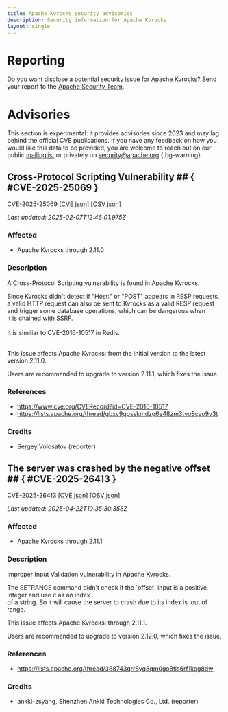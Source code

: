 ```yaml
---
title: Apache Kvrocks security advisories
description: Security information for Apache Kvrocks
layout: single
---
```


# Reporting

Do you want disclose a potential security issue for Apache Kvrocks? Send your report to the [Apache Security Team](mailto:security@apache.org).

# Advisories

This section is experimental: it provides advisories since 2023 and may lag behind the official CVE publications. If you have any feedback on how you would like this data to be provided, you are welcome to reach out on our public [mailinglist](/mailinglist) or privately on [security@apache.org](mailto:security@apache.org)
{.bg-warning}

## Cross-Protocol Scripting Vulnerability ## { #CVE-2025-25069 }

CVE-2025-25069 [\[CVE json\]](./CVE-2025-25069.cve.json) [\[OSV json\]](./CVE-2025-25069.osv.json)



_Last updated: 2025-02-07T12:46:01.975Z_

### Affected

* Apache Kvrocks through 2.11.0


### Description

<p>A Cross-Protocol Scripting vulnerability is found in Apache Kvrocks.</p>Since Kvrocks didn't detect if "Host:" or "POST" appears in RESP requests,<br>a valid HTTP request can also be sent to Kvrocks as a valid RESP request <br>and trigger some database operations, which can be<span style="background-color: rgb(255, 255, 255);">&nbsp;dangerous when <br>it is chained with SSRF.<br><br></span>It is similiar to&nbsp;CVE-2016-10517 in Redis.<br><br><p>This issue affects Apache Kvrocks: from the initial version to the latest version 2.11.0.</p><p>Users are recommended to upgrade to version 2.11.1, which fixes the issue.</p>

### References
* https://www.cve.org/CVERecord?id=CVE-2016-10517
* https://lists.apache.org/thread/gbxv9gpsskmdzg6z48zm3tvo8cyo9v3t


### Credits
* Sergey Volosatov (reporter)


## The server was crashed by the negative offset ## { #CVE-2025-26413 }

CVE-2025-26413 [\[CVE json\]](./CVE-2025-26413.cve.json) [\[OSV json\]](./CVE-2025-26413.osv.json)



_Last updated: 2025-04-22T10:35:30.358Z_

### Affected

* Apache Kvrocks through 2.11.1


### Description

<p>Improper Input Validation vulnerability in Apache Kvrocks.</p>The SETRANGE command didn't check if the `offset` input is a positive integer and use it as an index<br>of a string. So it will cause the server to crash due to its index is&nbsp; out of range.<br><p>This issue affects Apache Kvrocks: through 2.11.1.</p><p>Users are recommended to upgrade to version 2.12.0, which fixes the issue.</p>

### References
* https://lists.apache.org/thread/388743qrr8yq8qm0go8tls6rf1kog8dw


### Credits
* ankki-zsyang, Shenzhen Ankki Technologies Co., Ltd. (reporter)
